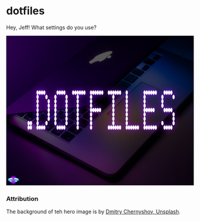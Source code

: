 # dotfiles

Hey, Jeff! What settings do you use?

![Glowing MacBook Pro dotfiles Hero Image](assets/img/dotfiles-hero.jpg)

### Attribution

The background of teh hero image is by [Dmitry Chernyshov, Unsplash](https://unsplash.com/photos/mP7aPSUm7aE).
